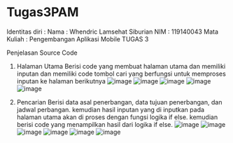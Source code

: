 # Tugas3PAM
Identitas diri :
Nama : Whendric Lamsehat Siburian
NIM : 119140043
Mata Kuliah : Pengembangan Aplikasi Mobile
TUGAS 3

Penjelasan Source Code
1. Halaman Utama
  Berisi code yang membuat halaman utama dan memiliki inputan dan memiliki code tombol cari yang berfungsi untuk memproses inputan ke halaman berikutnya 
![image](https://user-images.githubusercontent.com/101852042/159123721-a3f67fdb-c28c-47f2-acfc-1f16ab03c07c.png)
![image](https://user-images.githubusercontent.com/101852042/159123725-d6dda9c5-6276-4c0b-a6c3-d8a7e6ba89dd.png)
![image](https://user-images.githubusercontent.com/101852042/159123729-2ed7f96d-3f4b-44d8-9a12-214088dc0ce1.png)
![image](https://user-images.githubusercontent.com/101852042/159123734-93f2ebfc-c644-4ae8-b1d3-9115dd384994.png)
![image](https://user-images.githubusercontent.com/101852042/159123739-46f28c0b-c848-4b7d-8870-1728c4aa8230.png)

2. Pencarian
  Berisi data asal penerbangan, data tujuan penerbangan, dan jadwal perbangan. kemudian hasil inputan yang di inputkan pada halaman utama akan di proses dengan fungsi logika if else. kemudian berisi code yang menampilkan hasil dari logika if else.
![image](https://user-images.githubusercontent.com/101852042/159123899-d2a507b9-ece3-4c6b-ae02-1589ad0ee4df.png)
![image](https://user-images.githubusercontent.com/101852042/159123903-5f2487cf-5856-4591-ba60-566db44fba82.png)
![image](https://user-images.githubusercontent.com/101852042/159123907-f0c12680-dd21-4d33-89e6-9e2491658c05.png)
![image](https://user-images.githubusercontent.com/101852042/159123910-a773e816-5f1a-4a58-acd4-f3d7e20c9d4a.png)
![image](https://user-images.githubusercontent.com/101852042/159123917-2456a5f8-6f82-42a5-9573-117c9c22b1b5.png)
![image](https://user-images.githubusercontent.com/101852042/159123922-b6f64431-a7de-4428-97ca-ae6a3dd2803b.png)
